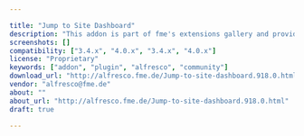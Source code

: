 ```yaml
---

title: "Jump to Site Dashboard"
description: "This addon is part of fme's extensions gallery and provides a mechanism to define a user specific page in Alfresco Share (e.g. a site-dashboard) where the user will be redirected to after logging in to Alfresco Share. Features: Redirects a user to his specified Alfresco Share page after login This Alfresco Share page is managed via a custom user attribute (e.g. imported from LDAP) Screencam: http://www.youtube.com/watch?v=UCjsHTcCYk4 This extension has been developed commercially and is currently not available as opensource. Contact us at alfresco@fme.de and we can talk about licensing or sponsoring the release as open source."
screenshots: []
compatibility: ["3.4.x", "4.0.x", "3.4.x", "4.0.x"]
license: "Proprietary"
keywords: ["addon", "plugin", "alfresco", "community"]
download_url: "http://alfresco.fme.de/Jump-to-site-dashboard.918.0.html"
vendor: "alfresco@fme.de"
about: ""
about_url: "http://alfresco.fme.de/Jump-to-site-dashboard.918.0.html"
draft: true

---
```

